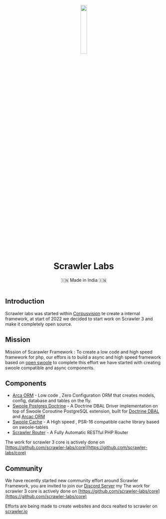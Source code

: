 <div align="center">
<img src="https://user-images.githubusercontent.com/7591484/170873489-6aa40fe3-9d5c-476b-9434-f12f0a896c85.png" width="20%">

<h1> Scrawler Labs </h1>
 🇮🇳 Made in India 🇮🇳
  <br><br>
  
</div>

## Introduction
Scrawler labs was started within [Corpusvision](https://corpusvision.com) te create a internal framework, at start of 2022 we decided to start work on Scrawler 3 and make it completely open source.

## Mission
Mission of Scarawler Framework : To create a low code and high speed framework for php, our effors is to build a async and high speed framework based on [open swoole](https://openswoole.com) to complete this effort we have started with creating swoole compatible and async components.

## Components
- [Arca ORM](https://github.com/scrawler-labs/arca-orm) - Low code , Zero Configuration ORM that creates models, config, database and tables on the fly.
- [Swoole Postgres Doctrine](https://github.com/scrawler-labs/swoole-postgresql-doctrine) - A Doctrine DBAL Driver implementation on top of Swoole Coroutine PostgreSQL extension, built for [Doctrine DBAL](https://www.doctrine-project.org/projects/dbal.html) and [Arcac ORM](https://github.com/scrawler-labs/arca-orm)
- [Swoole Cache](https://github.com/scrawler-labs/swoole-cache) - A High speed , PSR-16 compatible cache library based on swoole-tables
- [Scrawler Router](https://github.com/scrawler-labs/router) - A Fully Automatic RESTful PHP Router 

The work for scrawler 3 core is actively done on [https://github.com/scrawler-labs/core](https://github.com/scrawler-labs/core) 

## Community
We have recently started new community effort around Scrawler Framework, you are invited to join our [Discord Server](https://discord.gg/Ecu9u6yg) my 
The work for scrawler 3 core is actively done on [https://github.com/scrawler-labs/core](https://github.com/scrawler-labs/core) 

Efforts are being made to create websites and docs realted to scrawler on [scrawler.io](https://scrawler.io)
